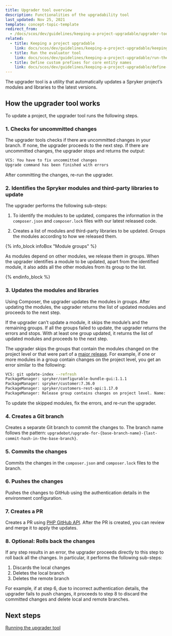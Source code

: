 ```yaml
---
title: Upgrader tool overview
description: Functionalities of the upgradability tool
last_updated: Nov 25, 2021
template: concept-topic-template
redirect_from:
  - /docs/scos/dev/guidelines/keeping-a-project-upgradable/upgrader-tool-overview.html
related:
  - title: Keeping a project upgradable
    link: docs/scos/dev/guidelines/keeping-a-project-upgradable/keeping-a-project-upgradable.html
  - title: Run the evaluator tool
    link: docs/scos/dev/guidelines/keeping-a-project-upgradable/run-the-evaluator-tool.html
  - title: Define custom prefixes for core entity names
    link: docs/scos/dev/guidelines/keeping-a-project-upgradable/define-customs-prefixes-for-core-entity-names.html
---
```



The upgrader tool is a utility that automatically updates a Spryker project’s modules and libraries to the latest versions.

## How the upgrader tool works

To update a project, the upgrader tool runs the following steps.

### 1. Checks for uncommitted changes

The upgrader tools checks if there are uncommitted changes in your branch. If none, the upgrader proceeds to the next step. If there are uncommitted changes, the upgrader stops and returns the output:

```bash
VCS: You have to fix uncommitted changes
Upgrade command has been finished with errors
```

After committing the changes, re-run the upgrader.

### 2. Identifies the Spryker modules and third-party libraries to update

The upgrader performs the following sub-steps:

1. To identify the modules to be updated, compares the information in the `composer.json` and `composer.lock` files with our latest released code.

2. Creates a list of modules and third-party libraries to be updated. Groups the modules according to how we released them.

{% info_block infoBox "Module groups" %}

As modules depend on other modules, we release them in groups. When the upgrader identifies a module to be updated, apart from the identified module, it also adds all the other modules from its group to the list.

{% endinfo_block %}



### 3. Updates the modules and libraries

Using Composer, the upgrader updates the modules in groups. After updating the modules, the upgrader returns the list of updated modules and proceeds to the next step.

If the upgrader can’t update a module, it skips the module’s and the remaining groups. If all the groups failed to update, the upgrader returns the errors and stops. With at least one group updated, it returns the list of updated modules and proceeds to the next step.

The upgrader skips the groups that contain the modules changed on the project level or that were part of a [major release](/docs/scos/dev/architecture/module-api/semantic-versioning-major-vs.-minor-vs.-patch-release.html#what-is-a-major-release). For example, if one or more modules in a group contain changes on the project level, you get an error similar to the following:

```bash
VCS: git update-index --refresh
PackageManager: spryker/configurable-bundle-gui:1.1.1
PackageManager: spryker/customer:7.36.0
PackageManager: spryker/customers-rest-api:1.17.0
PackageManager: Release group contains changes on project level. Name: SUPESC-163 Shopping List Page Optimisation [Remove unused requests]
```

To update the skipped modules, fix the errors, and re-run the upgrader.

### 4. Creates a Git branch

Creates a separate Git branch to commit the changes to. The branch name follows the pattern: `upgradebot/upgrade-for-{base-branch-name}-{last-commit-hash-in-the-base-branch}`.

### 5. Commits the changes

Commits the changes in the `composer.json` and `composer.lock` files to the branch.

### 6. Pushes the changes

Pushes the changes to GitHub using the authentication details in the environment configuration.

### 7. Creates a PR

Creates a PR using [PHP GitHub API](https://github.com/KnpLabs/php-github-api). After the PR is created, you can review and merge it to apply the updates.

### 8. Optional: Rolls back the changes

If any step results in an error, the upgrader proceeds directly to this step to roll back all the changes. In particular, it performs the following sub-steps:

1. Discards the local changes
2. Deletes the local branch
3. Deletes the remote branch


For example, if at step 6, due to incorrect authentication details, the upgrader fails to push changes, it proceeds to step 8 to discard the committed changes and delete local and remote branches.



## Next steps

[Running the upgrader tool](/docs/scos/dev/guidelines/keeping-a-project-upgradable/run-the-upgrader-tool.html)
